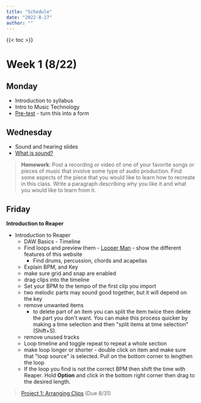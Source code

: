 ```yaml
---
title: "Schedule"
date: "2022-8-27"
author: ""
---
```


{{< toc >}}

# Week 1 (8/22)

## Monday

- Introduction to syllabus
- Intro to Music Technology
- [Pre-test](http://willshare.com/courses/gswem/pretest.pdf) - turn this into a form

## Wednesday

- Sound and hearing slides
- [What is sound?](x-devonthink-item://07E680A4-DDDA-4630-AC76-FDBA898D69B8)

> **Homework**: Post a recording or video of one of your favorite songs or pieces of music that involve some type of audio production. Find some aspects of the piece that you would like to learn how to recreate in this class. Write a paragraph describing why you like it and what you would like to learn from it.

## Friday

**Introduction to Reaper**

- Introduction to Reaper
  - DAW Basics - Timeline
  - Find loops and preview them - [Looper Man](https://www.looperman.com) - show the different features of this website
    - Find drums, percussion, chords and acapellas
  - Explain BPM, and Key
  - make sure grid and snap are enabled
  - drag clips into the timeline
  - Set your BPM to the tempo of the first clip you import
  - two melodic parts may sound good together, but it will depend on the key
  - remove unwanted items
    - to delete part of an item you can split the item twice then delete the part you don't want. You can make this process quicker by making a time selection and then "split items at time selection" (Shift+S).
  - remove unused tracks
  - Loop timeline and toggle repeat to repeat a whole section
  - make loop longer or shorter - double click on item and make sure that "loop source" is selected. Pull on the bottom corner to lengthen the loop
  - If the loop you find is not the correct BPM then shift the time with Reaper. Hold **Option** and click in the bottom right corner then drag to the desired length.

> [Project 1: Arranging Clips](x-devonthink-item://08C7ECF5-1232-4BC2-B405-60B8A4F5BFC4?section=editing) (Due 8/31)

<!-- 

# Week 2 (8/29)

## Monday

- Saving and Mixing
  - Open a new project
  - When saving make sure the "Create subdirectory for project" and "Copy all media into project directory" options are checked.
  - This is one of the most common reasons for students to get points off of projects.
  - Save your project with the name “First project—YOURNAME”.
- Adding more loops
  - Spend some more time finding loops and building up your song.
  - As you layer more loops you'll start to notice that some parts may be difficult to hear. Now we'll introduce the concept of mixing, or creating a sonic place for each element to sit in your song.
  - To make one part stand out turn the other parts down. Don't push any part above 0 dB. Remember that 0 dB is the max that any one track can go in a DAW.
  - Avoid going "into the red" on your meters.
  - Explain the solo and mute buttons

## Wednesday

- Exporting and finishing up the arrangement
  - Timeline - notice the measure numbers on the top of the timeline, right click and set it to "Measures:Beats" if it isn't already.
  - Western popular music is in phrases of 4 and 8, so make your loops line up with those lengths of time. If you have an 8 bar loop, the next loop should start on bar 9.
  - Make sure your track has at least 32 measures in it.
  - For this project and all following ones I want the project file and a rendered stereo file. Save the rendered file inside your project folder then compress the folder before submitting it to D2L.
  - Use the following settings to render a stereo wave file that's the length of your time selection.

![](x-devonthink-item://2E4C99BB-897D-48F5-99C9-E8BC049A929D)

> For the students that are already done: “If there’s something you think you should be able to do, Reaper can probably do it, and I can show you how.” You can also make your song longer than 32 bars, as long as it sticks to the 8-bar phrase structure. Instead of having new material every 8 bars, try to use a common form such as rondo form (A-B-A-C-A-D, etc.). or AABA. Experiment with these forms.

> Project 1 Due

## Friday

**Recording Techniques**

- [Audio Hardware slides](https://dsu-digital-sound-design.github.io/DAD-222-Audio-Production-I/pages/lectures/week-2-introduction-to-audio/audio-hardware/#/)
- [Microphones presentation](https://docs.google.com/presentation/d/130uChoUPV370sMNJEc02n41QXdygYUO5zVqAWKoa900/present#slide=id.p1)
- [Studio Documentation](https://sites.google.com/view/charmstudios/studio-documentation)
- Look at studio booking system and book your time now

[Project 2: Unreliable Product Ad](x-devonthink-item://08C7ECF5-1232-4BC2-B405-60B8A4F5BFC4?section=recordingtechniques) - DUE 9/16

# Week 3 (9/5)

## Monday

Labor Day - No Class

## Wednesday

- Listen to some ads - TODO: find ads
  - Describe how the announcers voice sounds. How many tracks were needed? How was the ad written? What is the form?
  - How long is a typical ad? How long do you think the script needs to be to match?
  - Let's try to find some common forms between these ads. One might be "problem person" and a "solution person". Or "Do you wish that X could happen?"
- Split the students up into groups of 2 or 3 - the group part is just to give them help with recording. Students will edit, add sound effects and music for their own projects.
- Start Writing scripts in class
  - Suggestions - unnecessary kitchen gadget, pharmaceutical product with a suspiciously long list of side effects
  - Have at least part of your script written by Friday because we'll be starting our recordings then.

## Friday

- Studio visit - identify hardware we talked about in class - demonstrate how to do a simple voice recording
  - Get different students to run the session - have them record part of their add to get them started with the the project. Get them to finish the project by booking studio time. Record individual lines
  - Demonstrate arming tracks and recording, getting good levels
  - Microphone technique
  - See: [Recording and Processing Voiceover or Narration in REAPER](https://www.youtube.com/watch?v=eTNo3yrWGww)

# Week 4 (9/12)

## Monday

- Editing
  - Each student must edit their own commercial.
  - More tips for editing in Reaper
    - [Editing](https://www.youtube.com/watch?v=6yTQ-31opp8&t=462s)
  - Eliminate empty space between lines to get the "fast talking" effect of a radio ad.
  - Demonstrate zooming into the waveform to more easily see silences.
  - Demonstrate this by recording myself saying a few lines then condensing it down to 15 seconds by eliminating pauses. Do this using ripple editing mode and razor edits.
  - Add fades between edits if they're not automatically there.
  - condense your ad to be 30 seconds long.

## Wednesday

- Sound Effects + music beds
  - Finding sound effects - freesound.org, Soundly
  - Add sound effects to separate tracks
  - mixing - background music should be much quieter than dialogue, around -30 dB is a good start.

## Friday

- Listen to the ads in class
- Catch up time for any behind students

> Project 2: Unreliable Product Ad DUE

# Week 5 (9/19)

## Monday

**Effects**

- In-class lesson: FX Roulette (Beginner) adam patrick bell - The Music Technology Cookbook (p. 245)
  - Take your loop compositions from the first project, or if you want create a new project with different loops.
  - Add all of the effects on this list to one of your tracks and uncheck them so they are not active.
  - As an effect is chosen with the random wheel activate it and explore its effect on your track.
  - The rounds timed like this:
  - Round 1: five minutes Round 2: four minutes Round 3: three minutes Round 4: two minutes Round 5: one minute Round 6: 30 seconds Round 7: 15 seconds
  - After this is done we'll spend 5 more minutes and you can turn on the effects that you like to try to get a sound you're happy with.
  - Then finally we'll listen to each of your compositions in class to see what you came up with. What effects did you like the best? The least? Were there effects that you were confused by?
  - Submit your rendered project to D2L.

## Wednesday

- More details about all of the specific effects from Reaper
- [Reaper FX Guide](https://www.reaper.fm/guides/REAPEREffectsGuide2021.pdf)
- Mixing Effects
  - ReaEQ - Equalizer Elements from MTC pg 235
    - Give them a multi-track example
    - identify three main filter types
  - ReaFir - time permitting

## Friday

- Dynamics effects - do a similar project to the previous one
  - ReaComp, ReaXComp, ReaLimit, ReaGate

# Week 6 (9/26)

## Monday

- Time based effects
- Cox pg 27, "The most reverberant place in the world"
  - ReaDelay,
    - [Chorus and Flange FX in Reaper](https://www.youtube.com/watch?v=DYqacYeUohw)
  - ReaVerbate
  - ReaVerb

## Wednesday

**Sampling + MIDI**

- We'll use all of what we have learned so far to create our first composition using sampling.
- Show [Who Sampled](http://whosampled.com) to the class to explore the creative use of sampling in today's music.
- In-class project: based on who sampled, find three of your favorite sampling uses from who sampled. Why do you like them? Please describe how the artist used the sample and what it was about the original recording that made the artist want to use it.
- Intro to using MIDI to trigger sounds
  - [MIDI Intro](https://www.youtube.com/watch?v=3kY75JnmlNk&t=1s)
  - [Midi Editing Modes](https://www.youtube.com/watch?v=4YRZ2M5bFM4)
- Introduction to ReaSamplomatic, Sitalia
  - [Creating MIDI Beat Slices from Loops in REAPER](https://www.youtube.com/watch?v=RMmBJqTQUTw)
  - [Musical Instrument - Multi Sampling in REAPER (ReaSamplOmatic5000)](https://www.youtube.com/watch?v=VxEGphq0Gck)
- The process of making beats is a little easier with Sitalia

## Friday

- Alternative sampling methods
  - [MKSlicer](https://www.youtube.com/watch?v=p9vxqX5H6lE)
  - [MK Shaper/Stutter](https://www.youtube.com/watch?v=wmGxJgXA7sI)
  - Granular sampling?

# Week 7 (10/3)

## Monday

- Music Concrete Introduction
  - What is musique concrète? Where did it begin? Who are its pioneers? What is “concrete” about it? Why doesn’t it use conventionally-produced instrumental sounds? What does “étude” mean? Why do we limit ourselves to a sound lasting a few seconds? How can you wring as much expression out of it as possible?

> Project 3: Musique Concrète Étude (Intermediate) Robert Willey pg 111 DUE 10/17
> [Rubric](http://willshare.com/courses/must121/week1/rubric.htm)

## Wednesday

- Zoom recorder demo
  - Have all the students team up to record some elements then make sure they can all transfer the files to a computer.

## Friday

- Listening session
- 10 minute sample manipulation tip
  - [Rrreeeaaa - Polyphase Synthesis in REAPER](https://www.youtube.com/watch?v=PtHY_SE50OU)
- Lab time

# Week 8 (10/10)

## Monday

- Listening session
- 10 minute sample manipulation tip
  - Shorter loops to make pitched samples
- Lab time

## Wednesday

- Listening session
- 10 minute sample manipulation tip
  - Modulation and automation of parameters
- Lab time

## Friday

- Listening session
- 10 minute sample manipulation tip
- Lab time

# Week 9 (10/17)

## Monday

**Synthesis and MIDI**

- Listen to the Etudes - should be fine, they are short
- [Electronic sound production](https://dsu-digital-sound-design.github.io/DAD-222-Audio-Production-I/pages/lectures/week-10/electronic-sound-production/#/) - presentation - edit it to stop at envelopes
- In-class project: Understanding Envelopes in Synthesis (Intermediate) Misty Jones Simpson
  - There are some excellent suggestions here for how to explain envelopes. This is more of an in-class lesson than a project.
  - There can be projects based on what the students learned in this lesson.
- Synthesis methods
  - Wavetable, Additive, subtractive
  - FM Synthesis, AM Synthesis
  - Physical Modeling synthesis

> Project 3: Musique Concrète Étude DUE

## Wednesday

- Finish the presentation
- Introduction to [Vital Synth](https://www.youtube.com/watch?v=7qQX6YGBQEA) - see video
  - Install
    - Intro
    - User Interface
    - Loading Presets
    - Voice Tab - Generating Sound
    - Stereo Width and Unison
    - Wave and Spectral Morph
    - ADSR
    - Additional Oscillators

> Project 4: Exploring the Potential of Looped Material in DAW-Based Music Creation (Advanced) Mark Marrington DUE 11/14
> An excellent cumulative project for after they have learned the basics of MIDI and synthesis

## Friday

- More Vital Synth
  - Sampler/noise
  - Filters
  - Polyphony, Pitch Bend, Glide and Stereo
  - Effects Tab
  - Matrix and Modulation, LFO and Envelopes
  - Randomness generator
  - Performance settings and MPE
  - Macros
  - Advanced Tab - Unison Settings
  - Outro and Further Learning

# Week 10 (10/24)

## Monday

- In-class project: Name that Synth Patch (Advanced) Misty Jones Simpson
  - Another enjoyable way to get students to learn synthesis.

## Wednesday

- Surge XT
- More listening? Other stuff?

## Friday

- Other Synths
  - OB-xD
- Project 4 - Day 1

# Week 11 (10/31)

## Monday

- TAL Noisemaker
- PG-8X
- Project 4 day 2

## Wednesday

## Friday

> Project 4 DUE
> Listening day

# Week 12 (11/7)

## Monday

**Live Coding Introduction**

- [Gibber](https://gibber.cc/alpha/playground/)

## Wednesday

## Friday

- Live coding performances

# Week 13 (11/14)

## Monday

- Introduction to final project
- Start on the proposal

## Wednesday

## Friday

# Week 14 (11/21)

## Monday

## Wednesday

## Friday

# Thursday

Thanksgiving - No classes

# Week 15 (11/27)

## Monday

## Wednesday

## Friday

# Week 16 (12/5)

# Thursday

Start of final exams
Final project due at the start of finals

 -->